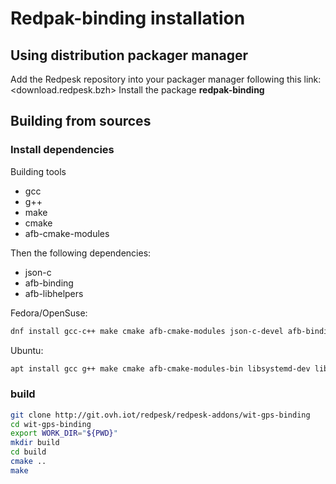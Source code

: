 # Redpak-binding installation

## Using distribution packager manager

Add the Redpesk repository into your packager manager following this link: <download.redpesk.bzh>
Install the package **redpak-binding**

## Building from sources

### Install dependencies

Building tools

* gcc
* g++
* make
* cmake
* afb-cmake-modules

Then the following dependencies:

* json-c
* afb-binding
* afb-libhelpers

Fedora/OpenSuse:

```bash
dnf install gcc-c++ make cmake afb-cmake-modules json-c-devel afb-binding-devel afb-libhelpers-devel
```

Ubuntu:

```bash
apt install gcc g++ make cmake afb-cmake-modules-bin libsystemd-dev libjson-c-dev afb-binding-dev afb-libhelpers-dev
```

### build

```bash
git clone http://git.ovh.iot/redpesk/redpesk-addons/wit-gps-binding
cd wit-gps-binding
export WORK_DIR="${PWD}"
mkdir build
cd build
cmake ..
make
```

